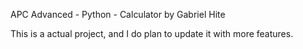 APC Advanced - Python - Calculator by Gabriel Hite

This is a actual project, and I do plan to update it with more features.
